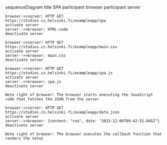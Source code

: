 sequenceDiagram
title SPA
participant browser
participant server

    browser->>server: HTTP GET https://studies.cs.helsinki.fi/exampleapp/spa
    activate server
    server-->>browser: HTML-code
    deactivate server

    browser->>server: HTTP GET https://studies.cs.helsinki.fi/exampleapp/main.css
    activate server
    server-->>browser: main.css
    deactivate server

    browser->>server: HTTP GET https://studies.cs.helsinki.fi/exampleapp/spa.js
    activate server
    server-->>browser: spa.js
    deactivate server

    Note right of browser: The browser starts executing the JavaScript code that fetches the JSON from the server

    browser->>server: HTTP GET https://studies.cs.helsinki.fi/exampleapp/data.json
    activate server
    server-->>browser: {content: "rea", date: "2023-12-06T09:42:51.845Z"}
    deactivate server

    Note right of browser: The browser executes the callback function that renders the notes
